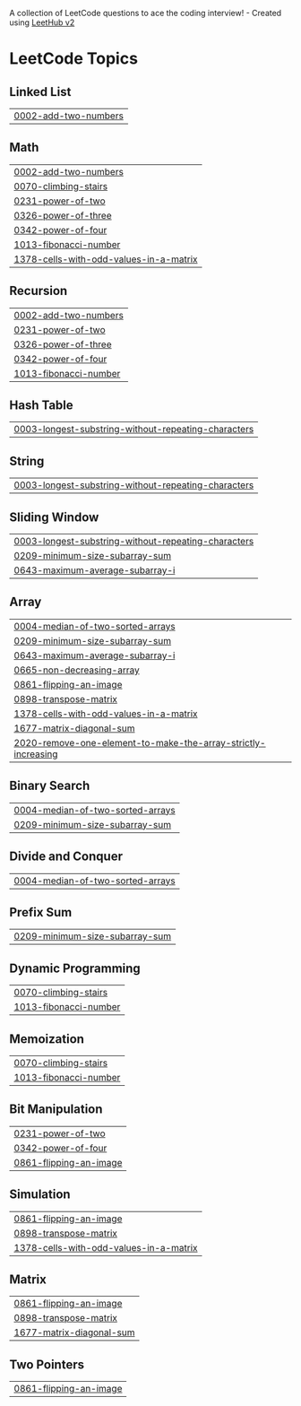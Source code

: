 A collection of LeetCode questions to ace the coding interview! - Created using [LeetHub v2](https://github.com/arunbhardwaj/LeetHub-2.0)
<!---LeetCode Topics Start-->
# LeetCode Topics
## Linked List
|  |
| ------- |
| [0002-add-two-numbers](https://github.com/vanshikaburisetty/leetcode/tree/master/0002-add-two-numbers) |
## Math
|  |
| ------- |
| [0002-add-two-numbers](https://github.com/vanshikaburisetty/leetcode/tree/master/0002-add-two-numbers) |
| [0070-climbing-stairs](https://github.com/vanshikaburisetty/leetcode/tree/master/0070-climbing-stairs) |
| [0231-power-of-two](https://github.com/vanshikaburisetty/leetcode/tree/master/0231-power-of-two) |
| [0326-power-of-three](https://github.com/vanshikaburisetty/leetcode/tree/master/0326-power-of-three) |
| [0342-power-of-four](https://github.com/vanshikaburisetty/leetcode/tree/master/0342-power-of-four) |
| [1013-fibonacci-number](https://github.com/vanshikaburisetty/leetcode/tree/master/1013-fibonacci-number) |
| [1378-cells-with-odd-values-in-a-matrix](https://github.com/vanshikaburisetty/leetcode/tree/master/1378-cells-with-odd-values-in-a-matrix) |
## Recursion
|  |
| ------- |
| [0002-add-two-numbers](https://github.com/vanshikaburisetty/leetcode/tree/master/0002-add-two-numbers) |
| [0231-power-of-two](https://github.com/vanshikaburisetty/leetcode/tree/master/0231-power-of-two) |
| [0326-power-of-three](https://github.com/vanshikaburisetty/leetcode/tree/master/0326-power-of-three) |
| [0342-power-of-four](https://github.com/vanshikaburisetty/leetcode/tree/master/0342-power-of-four) |
| [1013-fibonacci-number](https://github.com/vanshikaburisetty/leetcode/tree/master/1013-fibonacci-number) |
## Hash Table
|  |
| ------- |
| [0003-longest-substring-without-repeating-characters](https://github.com/vanshikaburisetty/leetcode/tree/master/0003-longest-substring-without-repeating-characters) |
## String
|  |
| ------- |
| [0003-longest-substring-without-repeating-characters](https://github.com/vanshikaburisetty/leetcode/tree/master/0003-longest-substring-without-repeating-characters) |
## Sliding Window
|  |
| ------- |
| [0003-longest-substring-without-repeating-characters](https://github.com/vanshikaburisetty/leetcode/tree/master/0003-longest-substring-without-repeating-characters) |
| [0209-minimum-size-subarray-sum](https://github.com/vanshikaburisetty/leetcode/tree/master/0209-minimum-size-subarray-sum) |
| [0643-maximum-average-subarray-i](https://github.com/vanshikaburisetty/leetcode/tree/master/0643-maximum-average-subarray-i) |
## Array
|  |
| ------- |
| [0004-median-of-two-sorted-arrays](https://github.com/vanshikaburisetty/leetcode/tree/master/0004-median-of-two-sorted-arrays) |
| [0209-minimum-size-subarray-sum](https://github.com/vanshikaburisetty/leetcode/tree/master/0209-minimum-size-subarray-sum) |
| [0643-maximum-average-subarray-i](https://github.com/vanshikaburisetty/leetcode/tree/master/0643-maximum-average-subarray-i) |
| [0665-non-decreasing-array](https://github.com/vanshikaburisetty/leetcode/tree/master/0665-non-decreasing-array) |
| [0861-flipping-an-image](https://github.com/vanshikaburisetty/leetcode/tree/master/0861-flipping-an-image) |
| [0898-transpose-matrix](https://github.com/vanshikaburisetty/leetcode/tree/master/0898-transpose-matrix) |
| [1378-cells-with-odd-values-in-a-matrix](https://github.com/vanshikaburisetty/leetcode/tree/master/1378-cells-with-odd-values-in-a-matrix) |
| [1677-matrix-diagonal-sum](https://github.com/vanshikaburisetty/leetcode/tree/master/1677-matrix-diagonal-sum) |
| [2020-remove-one-element-to-make-the-array-strictly-increasing](https://github.com/vanshikaburisetty/leetcode/tree/master/2020-remove-one-element-to-make-the-array-strictly-increasing) |
## Binary Search
|  |
| ------- |
| [0004-median-of-two-sorted-arrays](https://github.com/vanshikaburisetty/leetcode/tree/master/0004-median-of-two-sorted-arrays) |
| [0209-minimum-size-subarray-sum](https://github.com/vanshikaburisetty/leetcode/tree/master/0209-minimum-size-subarray-sum) |
## Divide and Conquer
|  |
| ------- |
| [0004-median-of-two-sorted-arrays](https://github.com/vanshikaburisetty/leetcode/tree/master/0004-median-of-two-sorted-arrays) |
## Prefix Sum
|  |
| ------- |
| [0209-minimum-size-subarray-sum](https://github.com/vanshikaburisetty/leetcode/tree/master/0209-minimum-size-subarray-sum) |
## Dynamic Programming
|  |
| ------- |
| [0070-climbing-stairs](https://github.com/vanshikaburisetty/leetcode/tree/master/0070-climbing-stairs) |
| [1013-fibonacci-number](https://github.com/vanshikaburisetty/leetcode/tree/master/1013-fibonacci-number) |
## Memoization
|  |
| ------- |
| [0070-climbing-stairs](https://github.com/vanshikaburisetty/leetcode/tree/master/0070-climbing-stairs) |
| [1013-fibonacci-number](https://github.com/vanshikaburisetty/leetcode/tree/master/1013-fibonacci-number) |
## Bit Manipulation
|  |
| ------- |
| [0231-power-of-two](https://github.com/vanshikaburisetty/leetcode/tree/master/0231-power-of-two) |
| [0342-power-of-four](https://github.com/vanshikaburisetty/leetcode/tree/master/0342-power-of-four) |
| [0861-flipping-an-image](https://github.com/vanshikaburisetty/leetcode/tree/master/0861-flipping-an-image) |
## Simulation
|  |
| ------- |
| [0861-flipping-an-image](https://github.com/vanshikaburisetty/leetcode/tree/master/0861-flipping-an-image) |
| [0898-transpose-matrix](https://github.com/vanshikaburisetty/leetcode/tree/master/0898-transpose-matrix) |
| [1378-cells-with-odd-values-in-a-matrix](https://github.com/vanshikaburisetty/leetcode/tree/master/1378-cells-with-odd-values-in-a-matrix) |
## Matrix
|  |
| ------- |
| [0861-flipping-an-image](https://github.com/vanshikaburisetty/leetcode/tree/master/0861-flipping-an-image) |
| [0898-transpose-matrix](https://github.com/vanshikaburisetty/leetcode/tree/master/0898-transpose-matrix) |
| [1677-matrix-diagonal-sum](https://github.com/vanshikaburisetty/leetcode/tree/master/1677-matrix-diagonal-sum) |
## Two Pointers
|  |
| ------- |
| [0861-flipping-an-image](https://github.com/vanshikaburisetty/leetcode/tree/master/0861-flipping-an-image) |
<!---LeetCode Topics End-->